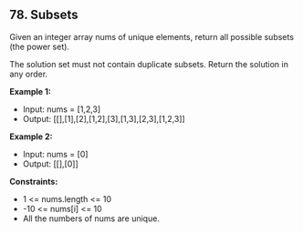 ## 78. Subsets

Given an integer array nums of unique elements, return all possible
subsets (the power set).

The solution set must not contain duplicate subsets. Return the solution in any order.

**Example 1:**

- Input: nums = [1,2,3]
- Output: [[],[1],[2],[1,2],[3],[1,3],[2,3],[1,2,3]]

**Example 2:**

- Input: nums = [0]
- Output: [[],[0]]

**Constraints:**

- 1 <= nums.length <= 10
- -10 <= nums[i] <= 10
- All the numbers of nums are unique.
